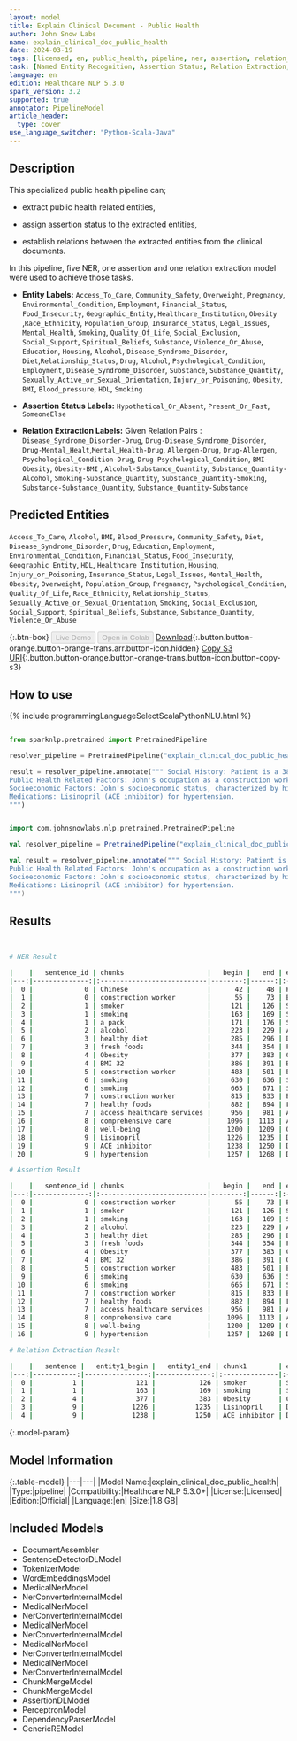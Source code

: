 ```yaml
---
layout: model
title: Explain Clinical Document - Public Health
author: John Snow Labs
name: explain_clinical_doc_public_health
date: 2024-03-19
tags: [licensed, en, public_health, pipeline, ner, assertion, relation_extraction]
task: [Named Entity Recognition, Assertion Status, Relation Extraction, Pipeline Healthcare]
language: en
edition: Healthcare NLP 5.3.0
spark_version: 3.2
supported: true
annotator: PipelineModel
article_header:
  type: cover
use_language_switcher: "Python-Scala-Java"
---
```


## Description

This specialized public health pipeline can;

- extract public health related entities,

- assign assertion status to the extracted entities,

- establish relations between the extracted entities from the clinical documents.

In this pipeline, five NER, one assertion and one relation extraction model were used to achieve those tasks.



- **Entity Labels:** `Access_To_Care`, `Community_Safety`, `Overweight`, `Pregnancy`, `Environmental_Condition`, `Employment`, `Financial_Status`, `Food_Insecurity`, `Geographic_Entity`, `Healthcare_Institution`, `Obesity` ,`Race_Ethnicity`, `Population_Group`,  `Insurance_Status`, `Legal_Issues`, `Mental_Health`, `Smoking`, `Quality_Of_Life`, `Social_Exclusion`, `Social_Support`, `Spiritual_Beliefs`, `Substance`, `Violence_Or_Abuse`, `Education`, `Housing`, `Alcohol`, `Disease_Syndrome_Disorder`, `Diet`,`Relationship_Status`, `Drug`, `Alcohol`, `Psychological_Condition`, `Employment`, `Disease_Syndrome_Disorder`, `Substance`, `Substance_Quantity`, `Sexually_Active_or_Sexual_Orientation`, `Injury_or_Poisoning`, `Obesity`, `BMI`, `Blood_pressure`, `HDL`, `Smoking`

- **Assertion Status Labels:**  `Hypothetical_Or_Absent`, `Present_Or_Past`, `SomeoneElse`

- **Relation Extraction Labels:** Given Relation Pairs : `Disease_Syndrome_Disorder-Drug`, `Drug-Disease_Syndrome_Disorder`, `Drug-Mental_Healt`,`Mental_Health-Drug`, `Allergen-Drug`, `Drug-Allergen`,  `Psychological_Condition-Drug`, `Drug-Psychological_Condition`, `BMI-Obesity`, `Obesity-BMI` , `Alcohol-Substance_Quantity`, `Substance_Quantity-Alcohol`, `Smoking-Substance_Quantity`, `Substance_Quantity-Smoking`, `Substance-Substance_Quantity`, `Substance_Quantity-Substance`

## Predicted Entities

`Access_To_Care`, `Alcohol`, `BMI`, `Blood_Pressure`, `Community_Safety`, `Diet`, `Disease_Syndrome_Disorder`, `Drug`, `Education`, `Employment`, `Environmental_Condition`, `Financial_Status`, `Food_Insecurity`, `Geographic_Entity`, `HDL`, `Healthcare_Institution`, `Housing`, `Injury_or_Poisoning`, `Insurance_Status`, `Legal_Issues`, `Mental_Health`, `Obesity`, `Overweight`, `Population_Group`, `Pregnancy`, `Psychological_Condition`, `Quality_Of_Life`, `Race_Ethnicity`, `Relationship_Status`, `Sexually_Active_or_Sexual_Orientation`, `Smoking`, `Social_Exclusion`, `Social_Support`, `Spiritual_Beliefs`, `Substance`, `Substance_Quantity`, `Violence_Or_Abuse`


{:.btn-box}
<button class="button button-orange" disabled>Live Demo</button>
<button class="button button-orange" disabled>Open in Colab</button>
[Download](https://s3.amazonaws.com/auxdata.johnsnowlabs.com/clinical/models/explain_clinical_doc_public_health_en_5.3.0_3.2_1710866529957.zip){:.button.button-orange.button-orange-trans.arr.button-icon.hidden}
[Copy S3 URI](s3://auxdata.johnsnowlabs.com/clinical/models/explain_clinical_doc_public_health_en_5.3.0_3.2_1710866529957.zip){:.button.button-orange.button-orange-trans.button-icon.button-copy-s3}

## How to use



<div class="tabs-box" markdown="1">
{% include programmingLanguageSelectScalaPythonNLU.html %}
  
```python

from sparknlp.pretrained import PretrainedPipeline

resolver_pipeline = PretrainedPipeline("explain_clinical_doc_public_health", "en", "clinical/models")

result = resolver_pipeline.annotate(""" Social History: Patient is a 38 year old Chinese man, construction worker, often exposed to dust, fumes. He is a former smoker, having quit it 10 years ago after smoking a pack a day for 15 years. He occasionally consumes alcohol on weekends . He reports struggles with maintaining a healthy diet due to time constraints and limited access to fresh foods in his neighborhood. Obesity: BMI 32; struggles with weight management. 
Public Health Related Factors: John's occupation as a construction worker exposes him to various occupational hazards, including dust, which may contribute to his respiratory symptoms. While John quit smoking a decade ago, his previous smoking habit puts him at an increased risk for respiratory.
Socioeconomic Factors: John's socioeconomic status, characterized by his occupation as a construction worker and residing in an area with limited access to healthy foods, may impact his ability to maintain a healthy lifestyle and access healthcare services. By addressing John's medical concerns within the context of his occupational and social history, we can provide comprehensive care that not only treats his current symptoms but also promotes his long-term health and well-being. 
Medications: Lisinopril (ACE inhibitor) for hypertension.
""")

```
```scala

import com.johnsnowlabs.nlp.pretrained.PretrainedPipeline

val resolver_pipeline = PretrainedPipeline("explain_clinical_doc_public_health", "en", "clinical/models")

val result = resolver_pipeline.annotate(""" Social History: Patient is a 38 year old Chinese man, construction worker, often exposed to dust, fumes. He is a former smoker, having quit it 10 years ago after smoking a pack a day for 15 years. He occasionally consumes alcohol on weekends . He reports struggles with maintaining a healthy diet due to time constraints and limited access to fresh foods in his neighborhood. Obesity: BMI 32; struggles with weight management. 
Public Health Related Factors: John's occupation as a construction worker exposes him to various occupational hazards, including dust, which may contribute to his respiratory symptoms. While John quit smoking a decade ago, his previous smoking habit puts him at an increased risk for respiratory.
Socioeconomic Factors: John's socioeconomic status, characterized by his occupation as a construction worker and residing in an area with limited access to healthy foods, may impact his ability to maintain a healthy lifestyle and access healthcare services. By addressing John's medical concerns within the context of his occupational and social history, we can provide comprehensive care that not only treats his current symptoms but also promotes his long-term health and well-being. 
Medications: Lisinopril (ACE inhibitor) for hypertension.
""")

```
</div>

## Results

```bash


# NER Result

|    |   sentence_id | chunks                     |   begin |   end | entities                  |
|---:|--------------:|:---------------------------|--------:|------:|:--------------------------|
|  0 |             0 | Chinese                    |      42 |    48 | Race_Ethnicity            |
|  1 |             0 | construction worker        |      55 |    73 | Employment                |
|  2 |             1 | smoker                     |     121 |   126 | Smoking                   |
|  3 |             1 | smoking                    |     163 |   169 | Smoking                   |
|  4 |             1 | a pack                     |     171 |   176 | Substance_Quantity        |
|  5 |             2 | alcohol                    |     223 |   229 | Alcohol                   |
|  6 |             3 | healthy diet               |     285 |   296 | Diet                      |
|  7 |             3 | fresh foods                |     344 |   354 | Food_Insecurity           |
|  8 |             4 | Obesity                    |     377 |   383 | Obesity                   |
|  9 |             4 | BMI 32                     |     386 |   391 | BMI                       |
| 10 |             5 | construction worker        |     483 |   501 | Employment                |
| 11 |             6 | smoking                    |     630 |   636 | Smoking                   |
| 12 |             6 | smoking                    |     665 |   671 | Smoking                   |
| 13 |             7 | construction worker        |     815 |   833 | Employment                |
| 14 |             7 | healthy foods              |     882 |   894 | Food_Insecurity           |
| 15 |             7 | access healthcare services |     956 |   981 | Access_To_Care            |
| 16 |             8 | comprehensive care         |    1096 |  1113 | Access_To_Care            |
| 17 |             8 | well-being                 |    1200 |  1209 | Quality_Of_Life           |
| 18 |             9 | Lisinopril                 |    1226 |  1235 | Drug                      |
| 19 |             9 | ACE inhibitor              |    1238 |  1250 | Drug                      |
| 20 |             9 | hypertension               |    1257 |  1268 | Disease_Syndrome_Disorder |

# Assertion Result

|    |   sentence_id | chunks                     |   begin |   end | entities                  | assertion              |
|---:|--------------:|:---------------------------|--------:|------:|:--------------------------|:-----------------------|
|  0 |             0 | construction worker        |      55 |    73 | Employment                | Present_Or_Past        |
|  1 |             1 | smoker                     |     121 |   126 | Smoking                   | Present_Or_Past        |
|  2 |             1 | smoking                    |     163 |   169 | Smoking                   | Present_Or_Past        |
|  3 |             2 | alcohol                    |     223 |   229 | Alcohol                   | Hypothetical_Or_Absent |
|  4 |             3 | healthy diet               |     285 |   296 | Diet                      | Hypothetical_Or_Absent |
|  5 |             3 | fresh foods                |     344 |   354 | Food_Insecurity           | Present_Or_Past        |
|  6 |             4 | Obesity                    |     377 |   383 | Obesity                   | Hypothetical_Or_Absent |
|  7 |             4 | BMI 32                     |     386 |   391 | Obesity                   | Present_Or_Past        |
|  8 |             5 | construction worker        |     483 |   501 | Employment                | Present_Or_Past        |
|  9 |             6 | smoking                    |     630 |   636 | Smoking                   | Present_Or_Past        |
| 10 |             6 | smoking                    |     665 |   671 | Smoking                   | Present_Or_Past        |
| 11 |             7 | construction worker        |     815 |   833 | Employment                | Present_Or_Past        |
| 12 |             7 | healthy foods              |     882 |   894 | Food_Insecurity           | Present_Or_Past        |
| 13 |             7 | access healthcare services |     956 |   981 | Access_To_Care            | Hypothetical_Or_Absent |
| 14 |             8 | comprehensive care         |    1096 |  1113 | Access_To_Care            | Present_Or_Past        |
| 15 |             8 | well-being                 |    1200 |  1209 | Quality_Of_Life           | Present_Or_Past        |
| 16 |             9 | hypertension               |    1257 |  1268 | Disease_Syndrome_Disorder | Hypothetical_Or_Absent |

# Relation Extraction Result

|    |   sentence |   entity1_begin |   entity1_end | chunk1        | entity1   |   entity2_begin |   entity2_end | chunk2       | entity2                   | relation                       |   confidence |
|---:|-----------:|----------------:|--------------:|:--------------|:----------|----------------:|--------------:|:-------------|:--------------------------|:-------------------------------|-------------:|
|  0 |          1 |             121 |           126 | smoker        | Smoking   |             171 |           176 | a pack       | Substance_Quantity        | Smoking-Substance_Quantity     |            1 |
|  1 |          1 |             163 |           169 | smoking       | Smoking   |             171 |           176 | a pack       | Substance_Quantity        | Smoking-Substance_Quantity     |            1 |
|  2 |          4 |             377 |           383 | Obesity       | Obesity   |             386 |           391 | BMI 32       | BMI                       | Obesity-BMI                    |            1 |
|  3 |          9 |            1226 |          1235 | Lisinopril    | Drug      |            1257 |          1268 | hypertension | Disease_Syndrome_Disorder | Drug-Disease_Syndrome_Disorder |            1 |
|  4 |          9 |            1238 |          1250 | ACE inhibitor | Drug      |            1257 |          1268 | hypertension | Disease_Syndrome_Disorder | Drug-Disease_Syndrome_Disorder |            1 |


```

{:.model-param}
## Model Information

{:.table-model}
|---|---|
|Model Name:|explain_clinical_doc_public_health|
|Type:|pipeline|
|Compatibility:|Healthcare NLP 5.3.0+|
|License:|Licensed|
|Edition:|Official|
|Language:|en|
|Size:|1.8 GB|

## Included Models

- DocumentAssembler
- SentenceDetectorDLModel
- TokenizerModel
- WordEmbeddingsModel
- MedicalNerModel
- NerConverterInternalModel
- MedicalNerModel
- NerConverterInternalModel
- MedicalNerModel
- NerConverterInternalModel
- MedicalNerModel
- NerConverterInternalModel
- MedicalNerModel
- NerConverterInternalModel
- ChunkMergeModel
- ChunkMergeModel
- AssertionDLModel
- PerceptronModel
- DependencyParserModel
- GenericREModel
